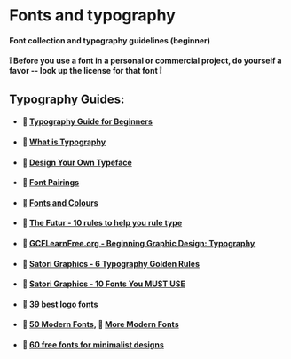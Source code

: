 # Fonts and typography

#### Font collection and typography guidelines (beginner)
#### :grey_exclamation: Before you use a font in a personal or commercial project, do yourself a favor -- look up the license for that font :grey_exclamation:

## Typography Guides:
- #### :rocket: [Typography Guide for Beginners](https://uxplanet.org/typography-in-ui-guide-for-beginners-7ee9bdbc4833)
- #### :rocket: [What is Typography](https://www.creativebloq.com/typography/what-is-typography-123652)
- #### :rocket: [Design Your Own Typeface](https://www.creativebloq.com/typography/design-your-own-typeface-8133919)
- #### :rocket: [Font Pairings](https://www.creativebloq.com/typography/20-perfect-type-pairings-3132120)
- #### :rocket: [Fonts and Colours](https://support.squarespace.com/hc/en-us/articles/212277957-Selecting-the-right-fonts-and-colors)
- #### :rocket: [The Futur - 10 rules to help you rule type](https://www.youtube.com/watch?v=QrNi9FmdlxY&list=PLxuZL_AXIjXY3eddIRcf70tD_R-lzrUzj&index=12&t=0s)
- #### :rocket: [GCFLearnFree.org - Beginning Graphic Design: Typography](https://www.youtube.com/watch?v=sByzHoiYFX0&list=PLxuZL_AXIjXY3eddIRcf70tD_R-lzrUzj&index=9&t=0s)
- #### :rocket: [Satori Graphics - 6 Typography Golden Rules](https://www.youtube.com/watch?v=za8ERlMchUE&list=PLxuZL_AXIjXY3eddIRcf70tD_R-lzrUzj&index=7&t=0s)
- #### :rocket: [Satori Graphics - 10 Fonts You MUST USE](https://www.youtube.com/watch?v=iniUd-NZ-T8&list=PLxuZL_AXIjXY3eddIRcf70tD_R-lzrUzj&index=5&t=0s)
- #### :rocket: [39 best logo fonts](https://99designs.com/blog/logo-branding/logo-fonts/)
- #### :rocket: [50 Modern Fonts](https://visme.co/blog/modern-fonts/), :rocket: [More Modern Fonts](https://www.canva.com/learn/modern-fonts/)
- #### :rocket: [60 free fonts for minimalist designs](https://www.canva.com/learn/minimalist-font/)


